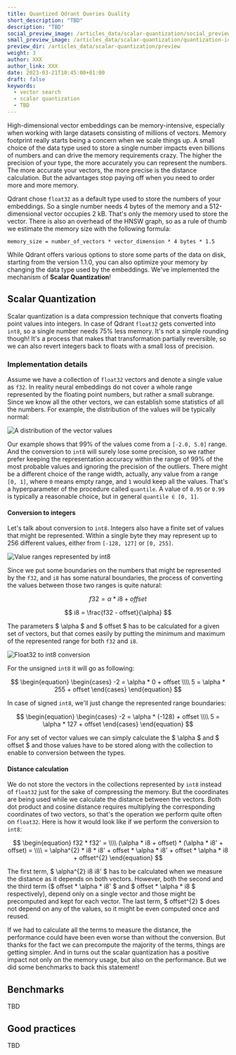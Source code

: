 ```yaml
---
title: Quantized Qdrant Queries Quality
short_description: "TBD"
description: "TBD"
social_preview_image: /articles_data/scalar-quantization/social_preview.png
small_preview_image: /articles_data/scalar-quantization/quantization-icon.svg
preview_dir: /articles_data/scalar-quantization/preview
weight: 3
author: XXX
author_link: XXX
date: 2023-03-21T10:45:00+01:00
draft: false
keywords:
  - vector search
  - scalar quantization
  - TBD
---
```


High-dimensional vector embeddings can be memory-intensive, especially when working with 
large datasets consisting of millions of vectors. Memory footprint really starts being 
a concern when we scale things up. A small choice of the data type used to store a single
number impacts even billions of numbers and can drive the memory requirements crazy. The
higher the precision of your type, the more accurately you can represent the numbers. 
The more accurate your vectors, the more precise is the distance calculation. But the 
advantages stop paying off when you need to order more and more memory. 

Qdrant chose `float32` as a default type used to store the numbers of your embeddings. 
So a single number needs 4 bytes of the memory and a 512-dimensional vector occupies 
2 kB. That's only the memory used to store the vector. There is also an overhead of the
HNSW graph, so as a rule of thumb we estimate the memory size with the following formula:

```
memory_size = number_of_vectors * vector_dimension * 4 bytes * 1.5
```

While Qdrant offers various options to store some parts of the data on disk, starting
from the version 1.1.0, you can also optimize your memory by changing the data type used
by the embeddings. We've implemented the mechanism of **Scalar Quantization**!

## Scalar Quantization

Scalar quantization is a data compression technique that converts floating point values 
into integers. In case of Qdrant `float32` gets converted into `int8`, so a single number 
needs 75% less memory. It's not a simple rounding though! It's a process that makes that
transformation partially reversible, so we can also revert integers back to floats with 
a small loss of precision. 

### Implementation details

Assume we have a collection of `float32` vectors and denote a single value as `f32`. 
In reality neural embeddings do not cover a whole range represented by the floating
point numbers, but rather a small subrange. Since we know all the other vectors, we can 
establish some statistics of all the numbers. For example, the distribution of the values 
will be typically normal:

![A distribution of the vector values](/articles_data/scalar-quantization/float32-distribution.png)

Our example shows that 99% of the values come from a `[-2.0, 5.0]` range. And the 
conversion to `int8` will surely lose some precision, so we rather prefer keeping the 
representation accuracy within the range of 99% of the most probable values and ignoring
the precision of the outliers. There might be a different choice of the range width, 
actually, any value from a range `[0, 1]`, where `0` means empty range, and `1` would 
keep all the values. That's a hyperparameter of the procedure called `quantile`. A value 
of `0.95` or `0.99` is typically a reasonable choice, but in general `quantile ∈ [0, 1]`.

#### Conversion to integers

Let's talk about conversion to `int8`. Integers also have a finite set of values that
might be represented. Within a single byte they may represent up to 256 different values,
either from `[-128, 127]` or `[0, 255]`.

![Value ranges represented by int8](/articles_data/scalar-quantization/int8-value-range.png)

Since we put some boundaries on the numbers that might be represented by the `f32`, and
`i8` has some natural boundaries, the process of converting the values between those
two ranges is quite natural:

$$ f32 = \alpha * i8 + offset $$

$$ i8 = \frac{f32 - offset}{\alpha} $$

The parameters $ \alpha $ and $ offset $ has to be calculated for a given set of vectors, 
but that comes easily by putting the minimum and maximum of the represented range for 
both `f32` and `i8`. 

![Float32 to int8 conversion](/articles_data/scalar-quantization/float32-to-int8-conversion.png)

For the unsigned `int8` it will go as following:

$$ \begin{equation}
\begin{cases} -2 = \alpha * 0 + offset \\\\ 5 = \alpha * 255 + offset \end{cases} 
\end{equation} $$

In case of signed `int8`, we'll just change the represented range boundaries:

$$ \begin{equation}
\begin{cases} -2 = \alpha * (-128) + offset \\\\ 5 = \alpha * 127 + offset \end{cases} 
\end{equation} $$

For any set of vector values we can simply calculate the $ \alpha $ and $ offset $ and 
those values have to be stored along with the collection to enable to conversion between
the types. 

#### Distance calculation

We do not store the vectors in the collections represented by `int8` instead of `float32` 
just for the sake of compressing the memory. But the coordinates are being used while we 
calculate the distance between the vectors. Both dot product and cosine distance requires 
multiplying the corresponding coordinates of two vectors, so that's the operation we 
perform quite often on `float32`. Here is how it would look like if we perform the 
conversion to `int8`:

$$ \begin{equation}
f32 * f32' = \\\\
(\alpha * i8 + offset) * (\alpha * i8' + offset) = \\\\
= \alpha^{2} * i8 * i8' + offset * \alpha * i8' + offset * \alpha * i8 + offset^{2} 
\end{equation} $$

The first term, $ \alpha^{2} i8 i8' $ has to be calculated when we measure the
distance as it depends on both vectors. However, both the second and the third term 
($ offset * \alpha * i8' $ and $ offset * \alpha * i8 $ respectively), depend only on a 
single vector and those might be precomputed and kept for each vector. The last term,
$ offset^{2} $ does not depend on any of the values, so it might be even computed once
and reused.

If we had to calculate all the terms to measure the distance, the performance could have 
been even worse than without the conversion. But thanks for the fact we can precompute
the majority of the terms, things are getting simpler. And in turns out the scalar 
quantization has a positive impact not only on the memory usage, but also on the 
performance. But we did some benchmarks to back this statement!

## Benchmarks

TBD

## Good practices

TBD
